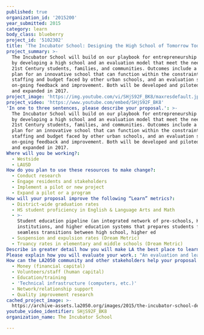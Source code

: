 ```yaml
---
published: true
organization_id: '2015200'
year_submitted: 2015
category: learn
body_class: blueberry
project_id: '5102302'
title: 'The Incubator School: Designing the High School of Tomorrow Today'
project_summary: >-
  The Incubator School will build on our playbook for entrepreneurship education
  by developing a high school and an evaluation model that meet the needs of
  21st Century students, families, and communities. Outcomes include a detailed
  plan for an innovative school that can function within the constraints of
  staffing and budget faced by other urban schools, and an evaluation system for
  on-going feedback and improvement. Both will be developed and piloted in 2016
  and expanded in 2017.
project_image: 'https://img.youtube.com/vi/SHjS92F_BK8/maxresdefault.jpg'
project_video: 'https://www.youtube.com/embed/SHjS92F_BK8'
'In one to three sentences, please describe your proposal.': >-
  The Incubator School will build on our playbook for entrepreneurship education
  by developing a high school and an evaluation model that meet the needs of
  21st Century students, families, and communities. Outcomes include a detailed
  plan for an innovative school that can function within the constraints of
  staffing and budget faced by other urban schools, and an evaluation system for
  on-going feedback and improvement. Both will be developed and piloted in 2016
  and expanded in 2017.
Where will you be working?:
  - Westside
  - LAUSD
How do you plan to use these resources to make change?:
  - Conduct research
  - Engage residents and stakeholders
  - Implement a pilot or new project
  - Expand a pilot or a program
How will your proposal improve the following “Learn” metrics?:
  - District-wide graduation rates
  - HS student proficiency in English & Language Arts and Math
  - >-
    Student education pipeline (an integrated network of pre-schools, K-12
    institutions, and higher education systems that prepares students for
    seamless transitions between high school, higher ed
  - Suspension and expulsion rates (Dream Metric)
  - Truancy rates in elementary and middle schools (Dream Metric)
Describe in greater detail how you will make LA the best place to learn.: "We will use this funding to build and implement two products:\r\n(1)  A complete overview of a high school model, focused on cultivating entrepreneurial skills and mindsets;\r\n(2)  A comprehensive evaluation and learning system for grades 6-12\r\n \r\nThe high school model will build on our innovative middle grades design, allowing us to continue testing and refining our practices as we add one grade per year. Our oldest cohort of students is currently in 9th grade; this grant will support piloting of core elements in the spring of their 9th grade year and fall of their 10th grade year, as well as the development of the full 9-12 arc.\r\n \r\nOur design requirements are twofold- extending and deepening elements of our existing model to meet the needs of older adolescents and creating new programs specific to high school students. Extensions include: entrepreneurship education, blended learning, outside mentors and experts, social-emotional learning. High School Specific Components will be: Individual Impact Projects, early access to college level courses, internships in exponential careers.\r\n\r\nStudents at all grade levels at Incubator School participate in Impact Projects, the learning design that best encapsulates our approach:  rigorous design challenges which provide a context for applying knowledge and skills to real-world problems.\r\n\r\nA major goal of all of these experiences will be to help students develop the skills and abilities needed for the “Exponential Careers” that are projected to be highest need in our local and national economy.\r\n\r\nOur second grant outcome, an evaluation and learning system, will differ from traditional evaluation systems in several ways:\r\no\tExplicit focus not just on external reporting but on generating data for internal learning and improvement;\r\no\tBalance of traditional school success indicators with measures of the process and impact of unique design elements;\r\no\tMethods to document high-impact practices for incorporation in the playbook and other forms of dissemination within LA County and beyond.\r\n \r\nAt a minimum, the evaluation and learning system will include:·          \r\no\tA portfolio of success metrics to both meet accountability requirements and measure our unique mission.\r\no\tAnnual surveys of key constituents;\r\no\tData templates for collecting and analyzing administrative, survey, and achievement data;\r\no\tDocumentation of key model components\r\no\tTemplate for Annual Report"
Please explain how you will evaluate your work.: "An evaluation and learning system is one of our two grant deliverables.  Metrics for the two deliverables:\r\n(1) High school model\r\nKey components in place by December 2016:\r\ni. Curriculum arcs, including tools for evaluating and providing feedback on student learning\r\nii. Plan for implementing internships\r\niii. Extension of advisory program to cover older teen issues and post high school transition\r\niv. Development of model for implementing individual impact project program for select middle school and all high school students\r\nv. Passes peer review by advisory board of high school design thought leaders\r\nvi. Student achievement data (short run) and post-high school success data (long run).\r\n(2) Evaluation and learning system\r\ni. Portfolio of success metrics developed and approved by full Governing Council by March 2016\r\nii. Constituent surveys developed and piloted May 2016\r\niii. Full annual report template approved by Governing Council by December 2016.\r\n"
How can the LA2050 community and other stakeholders help your proposal succeed?:
  - Money (financial capital)
  - Volunteers/staff (human capital)
  - Education/training
  - 'Technical infrastructure (computers, etc.)'
  - Network/relationship support
  - Quality improvement research
cached_project_image: >-
  https://archive-assets.la2050.org/images/2015/the-incubator-school-designing-the-high-school-of-tomorrow-today/img.youtube.com/vi/SHjS92F_BK8/maxresdefault.jpg
youtube_video_identifier: SHjS92F_BK8
organization_name: The Incubator School

---
```

